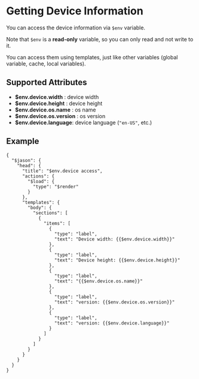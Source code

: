 # Getting Device Information

You can access the device information via `$env` variable.

Note that `$env` is a **read-only** variable, so you can only read and not write to it.

You can access them using templates, just like other variables (global variable, cache, local variables).

## Supported Attributes

- **$env.device.width** : device width
- **$env.device.height** : device height
- **$env.device.os.name** : os name
- **$env.device.os.version** : os version
- **$env.device.language**: device language (`"en-US"`, etc.)

## Example

```
{
  "$jason": {
    "head": {
      "title": "$env.device access",
      "actions": {
        "$load": {
          "type": "$render"
        }
      },
      "templates": {
        "body": {
          "sections": [
            {
              "items": [
                {
                  "type": "label",
                  "text": "Device width: {{$env.device.width}}"
                },
                {
                  "type": "label",
                  "text": "Device height: {{$env.device.height}}"
                },
                {
                  "type": "label",
                  "text": "{{$env.device.os.name}}"
                },
                {
                  "type": "label",
                  "text": "version: {{$env.device.os.version}}"
                },
                {
                  "type": "label",
                  "text": "version: {{$env.device.language}}"
                }
              ]
            }
          ]
        }
      }
    }
  }
}
```
